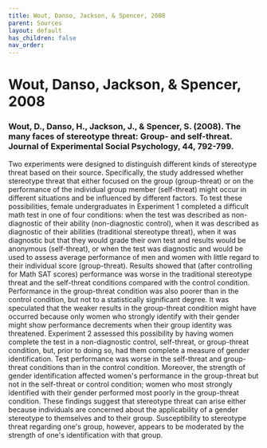 ```yaml
---
title: Wout, Danso, Jackson, & Spencer, 2008
parent: Sources
layout: default
has_children: false
nav_order: 
---
```


# Wout, Danso, Jackson, & Spencer, 2008

### Wout, D., Danso, H., Jackson, J., & Spencer, S. (2008). The many faces of stereotype threat: Group- and self-threat. Journal of Experimental Social Psychology, 44, 792-799.

Two experiments were designed to distinguish different kinds of stereotype threat based on their source. Specifically, the study addressed whether stereotype threat that either focused on the group (group-threat) or on the performance of the individual group member (self-threat) might occur in different situations and be influenced by different factors. To test these possibilities, female undergraduates in Experiment 1 completed a difficult math test in one of four conditions: when the test was described as non-diagnostic of their ability (non-diagnostic control), when it was described as diagnostic of their abilities (traditional stereotype threat), when it was diagnostic but that they would grade their own test and results would be anonymous (self-threat), or when the test was diagnostic and would be used to assess average performance of men and women with little regard to their individual score (group-threat). Results showed that (after controlling for Math SAT scores) performance was worse in the traditional stereotype threat and the self-threat conditions compared with the control condition. Performance in the group-threat condition was also poorer than in the control condition, but not to a statistically significant degree. It was speculated that the weaker results in the group-threat condition might have occurred because only women who strongly identify with their gender might show performance decrements when their group identity was threatened. Experiment 2 assessed this possibility by having women complete the test in a non-diagnostic control, self-threat, or group-threat condition, but, prior to doing so, had them complete a measure of gender identification. Test performance was worse in the self-threat and group-threat conditions than in the control condition. Moreover, the strength of gender identification affected women's performance in the group-threat but not in the self-threat or control condition; women who most strongly identified with their gender performed most poorly in the group-threat condition. These findings suggest that stereotype threat can arise either because individuals are concerned about the applicability of a gender stereotype to themselves and to their group. Susceptibility to stereotype threat regarding one's group, however, appears to be moderated by the strength of one's identification with that group.
